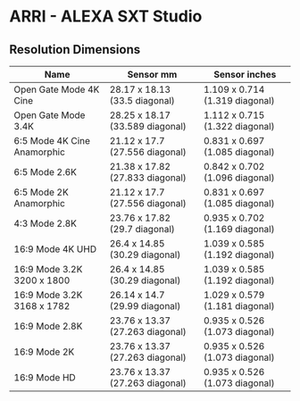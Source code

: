 # ARRI - ALEXA SXT Studio

## Resolution Dimensions

| Name                        | Sensor mm                       | Sensor inches                  |
|-----------------------------|---------------------------------|--------------------------------|
| Open Gate Mode 4K Cine      | 28.17 x 18.13 (33.5 diagonal)   | 1.109 x 0.714 (1.319 diagonal) |
| Open Gate Mode 3.4K         | 28.25 x 18.17 (33.589 diagonal) | 1.112 x 0.715 (1.322 diagonal) |
| 6:5 Mode 4K Cine Anamorphic | 21.12 x 17.7 (27.556 diagonal)  | 0.831 x 0.697 (1.085 diagonal) |
| 6:5 Mode 2.6K               | 21.38 x 17.82 (27.833 diagonal) | 0.842 x 0.702 (1.096 diagonal) |
| 6:5 Mode 2K Anamorphic      | 21.12 x 17.7 (27.556 diagonal)  | 0.831 x 0.697 (1.085 diagonal) |
| 4:3 Mode 2.8K               | 23.76 x 17.82 (29.7 diagonal)   | 0.935 x 0.702 (1.169 diagonal) |
| 16:9 Mode 4K UHD            | 26.4 x 14.85 (30.29 diagonal)   | 1.039 x 0.585 (1.192 diagonal) |
| 16:9 Mode 3.2K 3200 x 1800  | 26.4 x 14.85 (30.29 diagonal)   | 1.039 x 0.585 (1.192 diagonal) |
| 16:9 Mode 3.2K 3168 x 1782  | 26.14 x 14.7 (29.99 diagonal)   | 1.029 x 0.579 (1.181 diagonal) |
| 16:9 Mode 2.8K              | 23.76 x 13.37 (27.263 diagonal) | 0.935 x 0.526 (1.073 diagonal) |
| 16:9 Mode 2K                | 23.76 x 13.37 (27.263 diagonal) | 0.935 x 0.526 (1.073 diagonal) |
| 16:9 Mode HD                | 23.76 x 13.37 (27.263 diagonal) | 0.935 x 0.526 (1.073 diagonal) |
